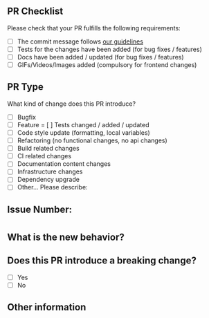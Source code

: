 ## PR Checklist
Please check that your PR fulfills the following requirements:

- [ ] The commit message follows [our guidelines](https://github.com/pesto-students/batch-10-tripen/wiki/Commit-message-guidelines)
- [ ] Tests for the changes have been added (for bug fixes / features)
- [ ] Docs have been added / updated (for bug fixes / features)
- [ ] GIFs/Videos/Images added (compulsory for frontend changes)

## PR Type
What kind of change does this PR introduce? 

<!-- Please check the one that applies to this PR using "x". -->
- [ ] Bugfix
- [ ] Feature
= [ ] Tests changed / added / updated
- [ ] Code style update (formatting, local variables)
- [ ] Refactoring (no functional changes, no api changes)
- [ ] Build related changes
- [ ] CI related changes
- [ ] Documentation content changes
- [ ] Infrastructure changes
- [ ] Dependency upgrade
- [ ] Other... Please describe:

## Issue Number: 
#

## What is the new behavior?


## Does this PR introduce a breaking change?
- [ ] Yes
- [ ] No

<!-- If this PR contains a breaking change, please describe the impact and migration path for existing applications below. -->
<!-- Note that breaking changes are highly unlikely to get merged to master unless the validation is clear and the use case is critical. -->

## Other information